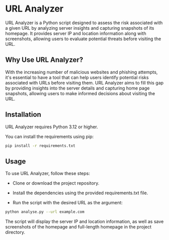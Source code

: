 # URL Analyzer

URL Analyzer is a Python script designed to assess the risk associated with a given URL by analyzing server insights and capturing snapshots of its homepage. It provides server IP and location information along with screenshots, allowing users to evaluate potential threats before visiting the URL.

## Why Use URL Analyzer?

With the increasing number of malicious websites and phishing attempts, it's essential to have a tool that can help users identify potential risks associated with URLs before visiting them. URL Analyzer aims to fill this gap by providing insights into the server details and capturing home page snapshots, allowing users to make informed decisions about visiting the URL.

## Installation

URL Analyzer requires Python 3.12 or higher.

You can install the requirements using pip:

```bash
pip install -r requirements.txt
```

## Usage

To use URL Analyzer, follow these steps:

-   Clone or download the project repository.

-   Install the dependencies using the provided requirements.txt file.

-   Run the script with the desired URL as the argument:

```bash
python analyse.py --url example.com
```

The script will display the server IP and location information, as well as save screenshots of the homepage and full-length homepage in the project directory.
